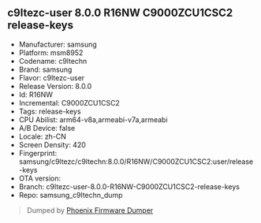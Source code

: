 ## c9ltezc-user 8.0.0 R16NW C9000ZCU1CSC2 release-keys
- Manufacturer: samsung
- Platform: msm8952
- Codename: c9ltechn
- Brand: samsung
- Flavor: c9ltezc-user
- Release Version: 8.0.0
- Id: R16NW
- Incremental: C9000ZCU1CSC2
- Tags: release-keys
- CPU Abilist: arm64-v8a,armeabi-v7a,armeabi
- A/B Device: false
- Locale: zh-CN
- Screen Density: 420
- Fingerprint: samsung/c9ltezc/c9ltechn:8.0.0/R16NW/C9000ZCU1CSC2:user/release-keys
- OTA version: 
- Branch: c9ltezc-user-8.0.0-R16NW-C9000ZCU1CSC2-release-keys
- Repo: samsung_c9ltechn_dump


>Dumped by [Phoenix Firmware Dumper](https://github.com/DroidDumps/phoenix_firmware_dumper)

